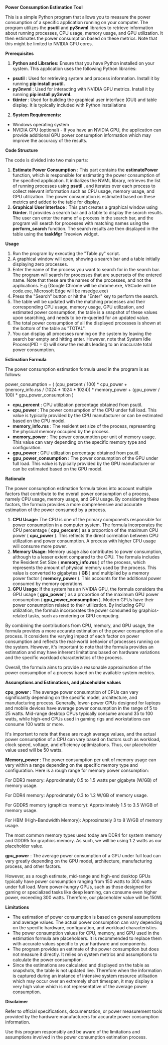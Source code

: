 **Power Consumption Estimation Tool**

This is a simple Python program that allows you to measure the power consumption of a specific application running on your computer. The program utilizes the **psutil** and **py3nvml** libraries to retrieve information about running processes, CPU usage, memory usage, and GPU utilization. It then estimates the power consumption based on these metrics. Note that this might be limited to NVIDIA GPU cores.

**Prerequisites**

1. **Python and Libraries:** Ensure that you have Python installed on your system. This application uses the following Python libraries:
  - **psutil** : Used for retrieving system and process information. Install it by running **pip install psutil.**
  - **py3nvml** : Used for interacting with NVIDIA GPU metrics. Install it by running **pip install py3nvml.**
  - **tkinter** : Used for building the graphical user interface (GUI) and table display. It is typically included with Python installations
2. **System Requirements:**
  - Windows operating system
  - NVIDIA GPU (optional) - If you have an NVIDIA GPU, the application can provide additional GPU power consumption information which may improve the accuracy of the results.

**Code Structure**

The code is divided into two main parts:

1. **Estimate Power Consumption** : This part contains the **estimatePower** function, which is responsible for estimating the power consumption of the specified application. It initializes the NVML library, retrieves the list of running processes using **psutil** , and iterates over each process to collect relevant information such as CPU usage, memory usage, and GPU utilization. The power consumption is estimated based on these metrics and added to the table for display.
2. **Graphical User Interface** : This part creates a graphical window using **tkinter**. It provides a search bar and a table to display the search results. The user can enter the name of a process in the search bar, and the program will search for processes with matching names using the **perform\_search** function. The search results are then displayed in the table using the **taskMgr** Treeview widget.

**Usage**

1. Run the program by executing the "Table.py" script.
2. A graphical window will open, showing a search bar and a table initially displaying zero processes.
3. Enter the name of the process you want to search for in the search bar. The program will search for processes that are supersets of the entered name. Note that these are the names of the processes, and not the applications. E.g (Google Chrome will be chrome.exe, VSCode will be code.exe, Microsoft Edge will be msedge.exe)
4. Press the "Search" button or hit the "Enter" key to perform the search.
5. The table will be updated with the matching processes and their corresponding CPU usage, memory usage, GPU utilization, and estimated power consumption, the table is a snapshot of these values upon searching, and needs to be re-queried for an updated value.
6. The total power consumption of all the displayed processes is shown at the bottom of the table as "TOTAL".
7. You can display all processes running on the system by leaving the search bar empty and hitting enter. However, note that System Idle Process(PID = 0) will skew the results leading to an inaccurate total power consumption.

**Estimation Formula**

The power consumption estimation formula used in the program is as follows:

power\_consumption = ( (cpu\_percent / 100) \* cpu\_power + (memory\_info.rss / (1024 \* 1024 \* 1024)) \* memory\_power + (gpu\_power / 100) \* gpu\_power\_consumption )

- **cpu\_percent** : CPU utilization percentage obtained from psutil.
- **cpu\_power** : The power consumption of the CPU under full load. This value is typically provided by the CPU manufacturer or can be estimated based on the CPU model.
- **memory\_info.rss** : The resident set size of the process, representing the physical memory occupied by the process.
- **memory\_power** : The power consumption per unit of memory usage. This value can vary depending on the specific memory type and configuration.
- **gpu\_power** : GPU utilization percentage obtained from psutil.
- **gpu\_power\_consumption** : The power consumption of the GPU under full load. This value is typically provided by the GPU manufacturer or can be estimated based on the GPU model.

**Rationale**

The power consumption estimation formula takes into account multiple factors that contribute to the overall power consumption of a process, namely CPU usage, memory usage, and GPU usage. By considering these factors, the formula provides a more comprehensive and accurate estimation of the power consumed by a process.

1. **CPU Usage:** The CPU is one of the primary components responsible for power consumption in a computer system. The formula incorporates the CPU percentage ( **cpu\_percent** ) as a proportion of the maximum CPU power ( **cpu\_power** ). This reflects the direct correlation between CPU utilization and power consumption. A process with higher CPU usage will consume more power.
2. **Memory Usage:** Memory usage also contributes to power consumption, although to a lesser extent compared to the CPU. The formula includes the Resident Set Size ( **memory\_info.rss** ) of the process, which represents the amount of physical memory used by the process. This value is converted to gigabytes ( **GB** ) and multiplied by a memory power factor ( **memory\_power** ). This accounts for the additional power consumed by memory operations.
3. **GPU Usage:** If the system has an NVIDIA GPU, the formula considers the GPU usage ( **gpu\_power** ) as a proportion of the maximum GPU power consumption ( **gpu\_power\_consumption** ). Modern GPUs have their power consumption related to their utilization. By including GPU utilization, the formula incorporates the power consumed by graphics-related tasks, such as rendering or GPU computing.

By combining the contributions from CPU, memory, and GPU usage, the formula provides a more accurate estimation of the power consumption of a process. It considers the varying impact of each factor on power consumption and reflects the real-world behavior of processes running on the system. However, it's important to note that the formula provides an estimation and may have inherent limitations based on hardware variations and the specific workload characteristics of the process.

Overall, the formula aims to provide a reasonable approximation of the power consumption of a process based on the available system metrics.

**Assumptions and Estimations, and placeholder values**

**cpu\_power :** The average power consumption of CPUs can vary significantly depending on the specific model, architecture, and manufacturing process. Generally, lower-power CPUs designed for laptops and mobile devices have average power consumption in the range of 5 to 25 watts. Mid-range desktop CPUs typically consume around 35 to 100 watts, while high-end CPUs used in gaming rigs and workstations can consume 100 watts or more.

It's important to note that these are rough average values, and the actual power consumption of a CPU can vary based on factors such as workload, clock speed, voltage, and efficiency optimizations. Thus, our placeholder value used will be 50 watts.

**Memory\_power** : The power consumption per unit of memory usage can vary within a range depending on the specific memory type and configuration. Here is a rough range for memory power consumption:

For DDR3 memory: Approximately 0.5 to 1.5 watts per gigabyte (W/GB) of memory usage.

For DDR4 memory: Approximately 0.3 to 1.2 W/GB of memory usage.

For GDDR5 memory (graphics memory): Approximately 1.5 to 3.5 W/GB of memory usage.

For HBM (High-Bandwidth Memory): Approximately 3 to 8 W/GB of memory usage.

The most common memory types used today are DDR4 for system memory and GDDR5 for graphics memory. As such, we will be using 1.2 watts as our placeholder value.

**gpu\_power** : The average power consumption of a GPU under full load can vary greatly depending on the GPU model, architecture, manufacturing process, and other factors.

However, as a rough estimate, mid-range and high-end desktop GPUs typically have power consumption ranging from 150 watts to 300 watts under full load. More power-hungry GPUs, such as those designed for gaming or specialized tasks like deep learning, can consume even higher power, exceeding 300 watts. Therefore, our placeholder value will be 150W.

**Limitations**

- The estimation of power consumption is based on general assumptions and average values. The actual power consumption can vary depending on the specific hardware, configuration, and workload characteristics.
- The power consumption values for CPU, memory, and GPU used in the estimation formula are placeholders. It is recommended to replace them with accurate values specific to your hardware and components.
- The program provides an estimate of the power consumption but does not measure it directly. It relies on system metrics and assumptions to calculate the power consumption.
- Since the estimations are calculated and displayed on the table as snapshots, the table is not updated live. Therefore when the information is captured during an instance of intensive system resource utilisation which may occur over an extremely short timespan, it may display a very high value which is not representative of the average power consumption.

**Disclaimer**

Refer to official specifications, documentation, or power measurement tools provided by the hardware manufacturers for accurate power consumption information.

Use this program responsibly and be aware of the limitations and assumptions involved in the power consumption estimation process.